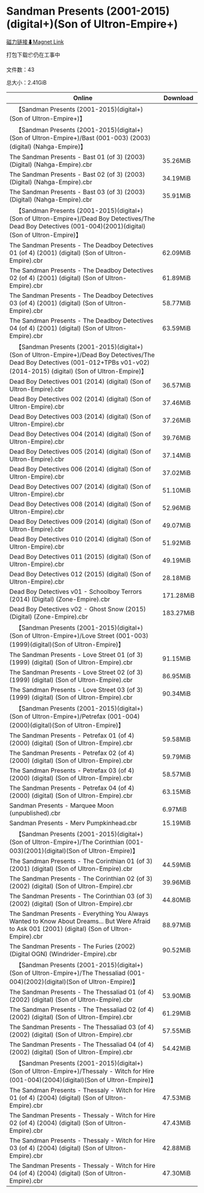 # Sandman Presents (2001-2015)(digital+)(Son of Ultron-Empire+)

[磁力链接⬇Magnet Link](magnet:?xt=urn:btih:67f43b2ed5a6baf2a00da13e71216ed0cb1c6fa5&dn=Sandman%20Presents%20%282001-2015%29%28digital%2B%29%28Son%20of%20Ultron-Empire%2B%29)

打包下载📦仍在工事中

文件数：43

总大小：2.41GiB

Online | Download
--- | ---
&emsp;【Sandman Presents (2001-2015)(digital+)(Son of Ultron-Empire+)】 | 
&emsp;【Sandman Presents (2001-2015)(digital+)(Son of Ultron-Empire+)/Bast (001-003) (2003) (digital) (Nahga-Empire)】 | 
The Sandman Presents - Bast 01 (of 3) (2003) (Digital) (Nahga-Empire).cbr | 35.26MiB
The Sandman Presents - Bast 02 (of 3) (2003) (Digital) (Nahga-Empire).cbr | 34.19MiB
The Sandman Presents - Bast 03 (of 3) (2003) (Digital) (Nahga-Empire).cbr | 35.91MiB
&emsp;【Sandman Presents (2001-2015)(digital+)(Son of Ultron-Empire+)/Dead Boy Detectives/The Dead Boy Detectives (001-004)(2001)(digital)(Son of Ultron-Empire)】 | 
The Sandman Presents - The Deadboy Detectives 01 (of 4) (2001) (digital) (Son of Ultron-Empire).cbr | 62.09MiB
The Sandman Presents - The Deadboy Detectives 02 (of 4) (2001) (digital) (Son of Ultron-Empire).cbr | 61.89MiB
The Sandman Presents - The Deadboy Detectives 03 (of 4) (2001) (digital) (Son of Ultron-Empire).cbr | 58.77MiB
The Sandman Presents - The Deadboy Detectives 04 (of 4) (2001) (digital) (Son of Ultron-Empire).cbr | 63.59MiB
&emsp;【Sandman Presents (2001-2015)(digital+)(Son of Ultron-Empire+)/Dead Boy Detectives/The Dead Boy Detectives (001-012+TPBs v01-v02) (2014-2015) (digital) (Son of Ultron-Empire)】 | 
Dead Boy Detectives 001 (2014) (digital) (Son of Ultron-Empire).cbr | 36.57MiB
Dead Boy Detectives 002 (2014) (digital) (Son of Ultron-Empire).cbr | 37.46MiB
Dead Boy Detectives 003 (2014) (digital) (Son of Ultron-Empire).cbr | 37.26MiB
Dead Boy Detectives 004 (2014) (digital) (Son of Ultron-Empire).cbr | 39.76MiB
Dead Boy Detectives 005 (2014) (digital) (Son of Ultron-Empire).cbr | 37.14MiB
Dead Boy Detectives 006 (2014) (digital) (Son of Ultron-Empire).cbr | 37.02MiB
Dead Boy Detectives 007 (2014) (digital) (Son of Ultron-Empire).cbr | 51.10MiB
Dead Boy Detectives 008 (2014) (digital) (Son of Ultron-Empire).cbr | 52.96MiB
Dead Boy Detectives 009 (2014) (digital) (Son of Ultron-Empire).cbr | 49.07MiB
Dead Boy Detectives 010 (2014) (digital) (Son of Ultron-Empire).cbr | 51.92MiB
Dead Boy Detectives 011 (2015) (digital) (Son of Ultron-Empire).cbr | 49.19MiB
Dead Boy Detectives 012 (2015) (digital) (Son of Ultron-Empire).cbr | 28.18MiB
Dead Boy Detectives v01 - Schoolboy Terrors (2014) (Digital) (Zone-Empire).cbr | 171.28MiB
Dead Boy Detectives v02 - Ghost Snow (2015) (Digital) (Zone-Empire).cbr | 183.27MiB
&emsp;【Sandman Presents (2001-2015)(digital+)(Son of Ultron-Empire+)/Love Street (001-003)(1999)(digital)(Son of Ultron-Empire)】 | 
The Sandman Presents - Love Street 01 (of 3) (1999) (digital) (Son of Ultron-Empire).cbr | 91.15MiB
The Sandman Presents - Love Street 02 (of 3) (1999) (digital) (Son of Ultron-Empire).cbr | 86.95MiB
The Sandman Presents - Love Street 03 (of 3) (1999) (digital) (Son of Ultron-Empire).cbr | 90.34MiB
&emsp;【Sandman Presents (2001-2015)(digital+)(Son of Ultron-Empire+)/Petrefax (001-004)(2000)(digital)(Son of Ultron-Empire)】 | 
The Sandman Presents - Petrefax 01 (of 4) (2000) (digital) (Son of Ultron-Empire).cbr | 59.58MiB
The Sandman Presents - Petrefax 02 (of 4) (2000) (digital) (Son of Ultron-Empire).cbr | 59.79MiB
The Sandman Presents - Petrefax 03 (of 4) (2000) (digital) (Son of Ultron-Empire).cbr | 58.57MiB
The Sandman Presents - Petrefax 04 (of 4) (2000) (digital) (Son of Ultron-Empire).cbr | 63.15MiB
Sandman Presents - Marquee Moon (unpublished).cbr | 6.97MiB
Sandman Presents - Merv Pumpkinhead.cbr | 15.19MiB
&emsp;【Sandman Presents (2001-2015)(digital+)(Son of Ultron-Empire+)/The Corinthian (001-003)(2001)(digital)(Son of Ultron-Empire)】 | 
The Sandman Presents - The Corinthian 01 (of 3) (2001) (digital) (Son of Ultron-Empire).cbr | 44.59MiB
The Sandman Presents - The Corinthian 02 (of 3) (2002) (digital) (Son of Ultron-Empire).cbr | 39.96MiB
The Sandman Presents - The Corinthian 03 (of 3) (2002) (digital) (Son of Ultron-Empire).cbr | 44.80MiB
The Sandman Presents - Everything You Always Wanted to Know About Dreams... But Were Afraid to Ask 001 (2001) (digital) (Son of Ultron-Empire).cbr | 88.97MiB
The Sandman Presents - The Furies (2002) (Digital OGN) (Windrider-Empire).cbr | 90.52MiB
&emsp;【Sandman Presents (2001-2015)(digital+)(Son of Ultron-Empire+)/The Thessaliad (001-004)(2002)(digital)(Son of Ultron-Empire)】 | 
The Sandman Presents - The Thessaliad 01 (of 4) (2002) (digital) (Son of Ultron-Empire).cbr | 53.90MiB
The Sandman Presents - The Thessaliad 02 (of 4) (2002) (digital) (Son of Ultron-Empire).cbr | 61.29MiB
The Sandman Presents - The Thessaliad 03 (of 4) (2002) (digital) (Son of Ultron-Empire).cbr | 57.55MiB
The Sandman Presents - The Thessaliad 04 (of 4) (2002) (digital) (Son of Ultron-Empire).cbr | 54.42MiB
&emsp;【Sandman Presents (2001-2015)(digital+)(Son of Ultron-Empire+)/Thessaly - Witch for Hire (001-004)(2004)(digital)(Son of Ultron-Empire)】 | 
The Sandman Presents - Thessaly - Witch for Hire 01 (of 4) (2004) (digital) (Son of Ultron-Empire).cbr | 47.53MiB
The Sandman Presents - Thessaly - Witch for Hire 02 (of 4) (2004) (digital) (Son of Ultron-Empire).cbr | 47.43MiB
The Sandman Presents - Thessaly - Witch for Hire 03 (of 4) (2004) (digital) (Son of Ultron-Empire).cbr | 42.88MiB
The Sandman Presents - Thessaly - Witch for Hire 04 (of 4) (2004) (digital) (Son of Ultron-Empire).cbr | 47.30MiB